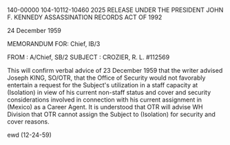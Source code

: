 140-00000
104-10112-10460 2025 RELEASE UNDER THE PRESIDENT JOHN F. KENNEDY ASSASSINATION RECORDS ACT OF 1992

24 December 1959

MEMORANDUM FOR: Chief, IB/3

FROM : A/Chief, SB/2
SUBJECT : CROZIER, R. L.
#112569

This will confirm verbal advice of 23 December 1959 that the writer advised Joseph KING, SO/OTR, that the Office of Security would not favorably entertain a request for the Subject's utilization in a staff capacity at (Isolation) in view of his current non-staff status and cover and security considerations involved in connection with his current assignment in (Mexico) as a Career Agent. It is understood that OTR will advise WH Division that OTR cannot assign the Subject to (Isolation) for security and cover reasons.

ewd (12-24-59)
